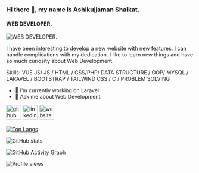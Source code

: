 ### Hi there 👋, my name is Ashikujjaman Shaikat.
#### WEB DEVELOPER.
![WEB DEVELOPER.](https://scontent.fdac135-1.fna.fbcdn.net/v/t39.30808-6/p640x640/247887142_3067232763556714_7164022203343894430_n.jpg?_nc_cat=104&ccb=1-5&_nc_sid=e3f864&_nc_eui2=AeFx0xn6ZnecVHU7UGBvccVPBFurnXmvA3QEW6udea8DdMG4Y2yiFvMC7qNdQamvMN6wlA7s7DfFblfKbDGusBDS&_nc_ohc=1JWdDmSDcioAX_2a8Sy&_nc_ht=scontent.fdac135-1.fna&oh=9101891988f95a2ae86dc18fbfef4dbd&oe=6193C51C)

I have been interesting to develop a new website with new features. I can handle complications with my dedication. I like to learn new things and have so much curiosity about Web Development. 

Skills: VUE JS/ JS / HTML / CSS/PHP/ DATA STRUCTURE / OOP/ MYSQL / LARAVEL / BOOTSTRAP / TAILWIND CSS / C / PROBLEM SOLVING

- 🔭 I’m currently working on Laravel 
- 💬 Ask me about Web Development 


[<img src='https://cdn.jsdelivr.net/npm/simple-icons@3.0.1/icons/github.svg' alt='github' height='40'>](https://github.com/mrshaikat)  [<img src='https://cdn.jsdelivr.net/npm/simple-icons@3.0.1/icons/linkedin.svg' alt='linkedin' height='40'>](https://www.linkedin.com/in/shaikat63/)  [<img src='https://cdn.jsdelivr.net/npm/simple-icons@3.0.1/icons/icloud.svg' alt='website' height='40'>](https://www.maaitgroup.com/)  

[![Top Langs](https://github-readme-stats.vercel.app/api/top-langs/?username=mrshaikat)](https://github.com/anuraghazra/github-readme-stats)

![GitHub stats](https://github-readme-stats.vercel.app/api?username=mrshaikat&show_icons=true&count_private=true)  

![GitHub Activity Graph](https://activity-graph.herokuapp.com/graph?username=mrshaikat)  

![Profile views](https://gpvc.arturio.dev/mrshaikat)  
